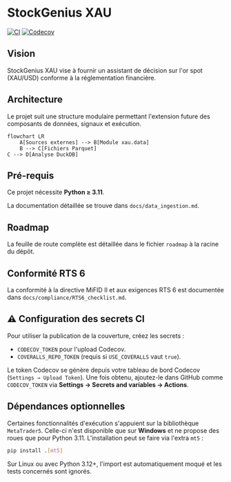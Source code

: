 # StockGenius XAU

[![CI](https://github.com/GordoxGit/StockGeniusXAU/actions/workflows/ci.yml/badge.svg)](https://github.com/GordoxGit/StockGeniusXAU/actions/workflows/ci.yml)
[![Codecov](https://codecov.io/gh/GordoxGit/StockGeniusXAU/branch/main/graph/badge.svg)](https://codecov.io/gh/GordoxGit/StockGeniusXAU)

## Vision

StockGenius XAU vise à fournir un assistant de décision sur l'or spot (XAU/USD) conforme à la réglementation financière.

## Architecture

Le projet suit une structure modulaire permettant l'extension future des composants de données, signaux et exécution.

```mermaid
flowchart LR
    A[Sources externes] --> B[Module xau.data]
    B --> C[Fichiers Parquet]
C --> D[Analyse DuckDB]
```

## Pré-requis

Ce projet nécessite **Python ≥ 3.11**.

La documentation détaillée se trouve dans `docs/data_ingestion.md`.

## Roadmap

La feuille de route complète est détaillée dans le fichier `roadmap` à la racine du dépôt.

## Conformité RTS 6

La conformité à la directive MiFID II et aux exigences RTS 6 est documentée dans `docs/compliance/RTS6_checklist.md`.

## ⚠️ Configuration des secrets CI

Pour utiliser la publication de la couverture, créez les secrets :

- `CODECOV_TOKEN` pour l'upload Codecov.
- `COVERALLS_REPO_TOKEN` (requis si `USE_COVERALLS` vaut `true`).

Le token Codecov se génère depuis votre tableau de bord Codecov
(`Settings → Upload Token`). Une fois obtenu, ajoutez-le dans GitHub comme
`CODECOV_TOKEN` via **Settings → Secrets and variables → Actions**.

## Dépendances optionnelles

Certaines fonctionnalités d'exécution s'appuient sur la bibliothèque
`MetaTrader5`. Celle-ci n'est disponible que sur **Windows** et ne propose des
roues que pour Python 3.11. L'installation peut se faire via l'extra
`mt5` :

```bash
pip install .[mt5]
```

Sur Linux ou avec Python 3.12+, l'import est automatiquement moqué et les tests
concernés sont ignorés.

